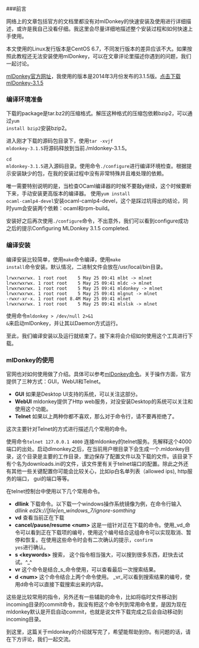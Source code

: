 ###前言

网络上的文章包括官方的文档里都没有对mlDonkey的快速安装及使用进行详细描述，或许是我自己没看仔细。我这里会尽量详细地描述整个安装过程和如何快速上手使用。

本文使用的Linux发行版本是CentOS 6.7，不同发行版本的差异应该不大。如果按照此教程还无法安装使用mlDonkey，可以在文章评论里描述你遇到的问题，我们一起讨论。

[mlDonkey官方网址](http://mldonkey.sourceforge.net/Main_Page)，我使用的版本是2014年3月份发布的3.1.5版。[点击下载mlDonkey-3.1.5]( https://sourceforge.net/projects/mldonkey/files/mldonkey/3.1.5/mldonkey-3.1.5.tar.bz2/download)

### 编译环境准备

下载的package是tar.bz2的压缩格式。解压这种格式的压缩包依赖bzip2，可以通过<code>yum install bzip2</code>安装bzip2。

进入刚才下载的源码包目录下，使用<code>tar -xvjf mldonkey-3.1.5</code>将源码释放到当前</code>./mldonkey-3.1.5</code>。

<code>cd mldonkey-3.1.5</code>进入源码目录。使用命令<code>./configure</code>进行编译环境检查。根据提示安装缺少的包，在我的安装过程中没有非常特殊并且难处理的依赖。

唯一需要特别说明的是，当检查OCaml编译器的时候不要敲y继续，这个时候要断下来，手动安装更高版本的编译器。
使用<code>yum install ocaml-camlp4-devel</code>安装ocaml-camlp4-devel，这个是踩过坑得出的结论，同时yum会安装两个依赖：ocaml和rpm-build。

安装好之后再次使用<code>./configure</code>命令，不出意外，我们可以看到configure成功之后的提示Configuring MLDonkey 3.1.5 completed.

### 编译安装

编译安装比较简单，使用<code>make</code>命令编译，使用<code>make install</code>命令安装。默认情况，二进制文件会放在/usr/local/bin目录。
````
lrwxrwxrwx. 1 root root    5 May 25 09:41 mlbt -> mlnet
lrwxrwxrwx. 1 root root    5 May 25 09:41 mldc -> mlnet
lrwxrwxrwx. 1 root root    5 May 25 09:41 mldonkey -> mlnet
lrwxrwxrwx. 1 root root    5 May 25 09:41 mlgnut -> mlnet
-rwxr-xr-x. 1 root root 8.4M May 25 09:41 mlnet
lrwxrwxrwx. 1 root root    5 May 25 09:41 mlslsk -> mlnet
````
使用命令<code>mldonkey > /dev/null 2>&1 &</code>来启动mlDonkey，并让其以Daemon方式运行。

至此，我们编译安装以及运行就结束了。接下来将会介绍如何使用这个工具进行下载。

### mlDonkey的使用

官网也对如何使用做了介绍。具体可以参考[mlDonkey命令](http://mldonkey.sourceforge.net/MLdonkeyCommandsExplained)。关于操作方面，官方提供了三种方式：GUI，WebUI和Telnet。

* **GUI** 如果是Desktop UI支持的系统，可以关注这部分。
* **WebUI** mldonkey提供了Http web服务，对没安装Desktop的系统可以关注和使用这个功能。
* **Telnet** 如果以上两种你都不喜欢，那么对于命令行，请不要再拒绝了。

这次主要针对Telnet的方式进行描述几个常用的命令。

使用命令<code>telnet 127.0.0.1 4000</code> 连接mldonkey的telnet服务。先解释这个4000端口的出处。启动dlmonkey之后，在当前用户根目录下会生成一个.mldonkey目录，这个目录是主要的工作目录，里边保存了配置文件以及下载的文件。该目录下有个名为downloads.ini的文件，该文件里有关于telnet端口的配置。除此之外还有其他一些关键配置你可能会比较关心，比如ip白名单列表（allowed ips), http服务的端口， gui的端口等等。

在telnet控制台中使用以下几个常用命令。

* **dllink** 下载命令。以下载一个windows操作系统镜像为例，在命令行输入 *dllink ed2k://|file|en_windows_7/ignore-somthing* 
* **vd** 查看当前正在下载
* **cancel/pause/resume &lt;num&gt;** 这是一组针对正在下载的命令。使用_vd_命令可以看到正在下载项的编号，使用这个编号结合这组命令可以实现取消、暂停和恢复。在使用这些命令时会有二次确认的提示，<code>confirm yes</code>进行确认。
* **s &lt;keywords&gt;** 搜索， 这个指令相当强大，可以搜到很多东西，赶快去试试。^_^
* **vr** 这个命令是结合_s_命令使用，可以查看最后一次搜索结果。
* **d &lt;num&gt;** 这个命令结合上两个命令使用。 _vr_可以看到搜索结果的编号，使用d命令可以直接下载搜索出来的内容。

这些是比较常用的指令，另外还有一些辅助的命令，比如将临时文件移动到incoming目录的commit命令，我没有把这个命令列到常用命令里，是因为现在mldonkey默认是开启自动commit，也就是说文件下载完成之后会自动移动到incoming目录。

到这里，这篇关于mldonkey的介绍就写完了，希望能帮助到你。有问题的话，请在下方评论，我们一起交流。
